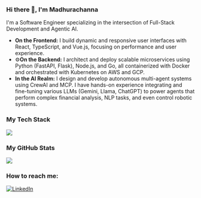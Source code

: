 
### Hi there 👋, I'm Madhurachanna

I'm a Software Engineer specializing in the intersection of Full-Stack Development and Agentic AI.

- **On the Frontend:** I build dynamic and responsive user interfaces with React, TypeScript, and Vue.js, focusing on performance and user experience.
- ⚙**On the Backend:** I architect and deploy scalable microservices using Python (FastAPI, Flask), Node.js, and Go, all containerized with Docker and orchestrated with Kubernetes on AWS and GCP.
- **In the AI Realm:** I design and develop autonomous multi-agent systems using CrewAI and MCP. I have hands-on experience integrating and fine-tuning various LLMs (Gemini, Llama, ChatGPT) to power agents that perform complex financial analysis, NLP tasks, and even control robotic systems.

### My Tech Stack

<a href="https://skillicons.dev">
  <img src="https://skillicons.dev/icons?i=python,js,react,nodejs,typescript,cpp,go,aws,gcp,docker,kubernetes,postgres,git,ai," />
</a>

### My GitHub Stats

<img src="https://github-readme-stats.vercel.app/api/top-langs/?username=madhurachanna&layout=compact&langs_count=8&theme=dracula"/>

### How to reach me:

<a href="https://linkedin.com/in/madhurachanna" target="_blank">
  <img src="https://img.shields.io/badge/LinkedIn-0077B5?style=for-the-badge&logo=linkedin&logoColor=white" alt="LinkedIn"/>
</a>
